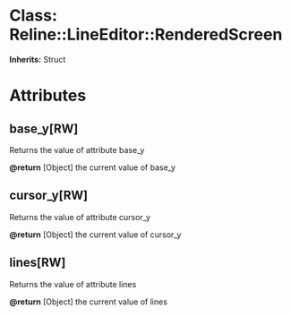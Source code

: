 # Class: Reline::LineEditor::RenderedScreen
**Inherits:** Struct
    



# Attributes
## base_y[RW] [](#attribute-i-base_y)
Returns the value of attribute base_y

**@return** [Object] the current value of base_y

## cursor_y[RW] [](#attribute-i-cursor_y)
Returns the value of attribute cursor_y

**@return** [Object] the current value of cursor_y

## lines[RW] [](#attribute-i-lines)
Returns the value of attribute lines

**@return** [Object] the current value of lines



